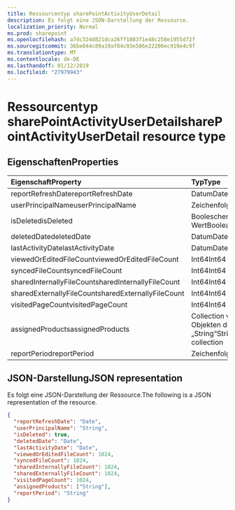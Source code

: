 ```yaml
---
title: Ressourcentyp sharePointActivityUserDetail
description: Es folgt eine JSON-Darstellung der Ressource.
localization_priority: Normal
ms.prod: sharepoint
ms.openlocfilehash: a7dc324d821dca26ff1083f1e48c258e1955d72f
ms.sourcegitcommit: 36be044c89a19af84c93e586e22200ec919e4c9f
ms.translationtype: MT
ms.contentlocale: de-DE
ms.lasthandoff: 01/12/2019
ms.locfileid: "27979943"
---
```

# <a name="sharepointactivityuserdetail-resource-type"></a><span data-ttu-id="83ad1-103">Ressourcentyp sharePointActivityUserDetail</span><span class="sxs-lookup"><span data-stu-id="83ad1-103">sharePointActivityUserDetail resource type</span></span>

## <a name="properties"></a><span data-ttu-id="83ad1-104">Eigenschaften</span><span class="sxs-lookup"><span data-stu-id="83ad1-104">Properties</span></span>

| <span data-ttu-id="83ad1-105">Eigenschaft</span><span class="sxs-lookup"><span data-stu-id="83ad1-105">Property</span></span>                  | <span data-ttu-id="83ad1-106">Typ</span><span class="sxs-lookup"><span data-stu-id="83ad1-106">Type</span></span>              |
| :------------------------ | :---------------- |
| <span data-ttu-id="83ad1-107">reportRefreshDate</span><span class="sxs-lookup"><span data-stu-id="83ad1-107">reportRefreshDate</span></span>         | <span data-ttu-id="83ad1-108">Datum</span><span class="sxs-lookup"><span data-stu-id="83ad1-108">Date</span></span>              |
| <span data-ttu-id="83ad1-109">userPrincipalName</span><span class="sxs-lookup"><span data-stu-id="83ad1-109">userPrincipalName</span></span>         | <span data-ttu-id="83ad1-110">Zeichenfolge</span><span class="sxs-lookup"><span data-stu-id="83ad1-110">String</span></span>            |
| <span data-ttu-id="83ad1-111">isDeleted</span><span class="sxs-lookup"><span data-stu-id="83ad1-111">isDeleted</span></span>                 | <span data-ttu-id="83ad1-112">Boolescher Wert</span><span class="sxs-lookup"><span data-stu-id="83ad1-112">Boolean</span></span>           |
| <span data-ttu-id="83ad1-113">deletedDate</span><span class="sxs-lookup"><span data-stu-id="83ad1-113">deletedDate</span></span>               | <span data-ttu-id="83ad1-114">Datum</span><span class="sxs-lookup"><span data-stu-id="83ad1-114">Date</span></span>              |
| <span data-ttu-id="83ad1-115">lastActivityDate</span><span class="sxs-lookup"><span data-stu-id="83ad1-115">lastActivityDate</span></span>          | <span data-ttu-id="83ad1-116">Datum</span><span class="sxs-lookup"><span data-stu-id="83ad1-116">Date</span></span>              |
| <span data-ttu-id="83ad1-117">viewedOrEditedFileCount</span><span class="sxs-lookup"><span data-stu-id="83ad1-117">viewedOrEditedFileCount</span></span>   | <span data-ttu-id="83ad1-118">Int64</span><span class="sxs-lookup"><span data-stu-id="83ad1-118">Int64</span></span>             |
| <span data-ttu-id="83ad1-119">syncedFileCount</span><span class="sxs-lookup"><span data-stu-id="83ad1-119">syncedFileCount</span></span>           | <span data-ttu-id="83ad1-120">Int64</span><span class="sxs-lookup"><span data-stu-id="83ad1-120">Int64</span></span>             |
| <span data-ttu-id="83ad1-121">sharedInternallyFileCount</span><span class="sxs-lookup"><span data-stu-id="83ad1-121">sharedInternallyFileCount</span></span> | <span data-ttu-id="83ad1-122">Int64</span><span class="sxs-lookup"><span data-stu-id="83ad1-122">Int64</span></span>             |
| <span data-ttu-id="83ad1-123">sharedExternallyFileCount</span><span class="sxs-lookup"><span data-stu-id="83ad1-123">sharedExternallyFileCount</span></span> | <span data-ttu-id="83ad1-124">Int64</span><span class="sxs-lookup"><span data-stu-id="83ad1-124">Int64</span></span>             |
| <span data-ttu-id="83ad1-125">visitedPageCount</span><span class="sxs-lookup"><span data-stu-id="83ad1-125">visitedPageCount</span></span>          | <span data-ttu-id="83ad1-126">Int64</span><span class="sxs-lookup"><span data-stu-id="83ad1-126">Int64</span></span>             |
| <span data-ttu-id="83ad1-127">assignedProducts</span><span class="sxs-lookup"><span data-stu-id="83ad1-127">assignedProducts</span></span>          | <span data-ttu-id="83ad1-128">Collection von Objekten des Typs „String“</span><span class="sxs-lookup"><span data-stu-id="83ad1-128">String collection</span></span> |
| <span data-ttu-id="83ad1-129">reportPeriod</span><span class="sxs-lookup"><span data-stu-id="83ad1-129">reportPeriod</span></span>              | <span data-ttu-id="83ad1-130">Zeichenfolge</span><span class="sxs-lookup"><span data-stu-id="83ad1-130">String</span></span>            |

## <a name="json-representation"></a><span data-ttu-id="83ad1-131">JSON-Darstellung</span><span class="sxs-lookup"><span data-stu-id="83ad1-131">JSON representation</span></span>

<span data-ttu-id="83ad1-132">Es folgt eine JSON-Darstellung der Ressource.</span><span class="sxs-lookup"><span data-stu-id="83ad1-132">The following is a JSON representation of the resource.</span></span>

<!-- {
  "blockType": "resource",
  "@odata.type": "microsoft.graph.sharePointActivityUserDetail"
} -->

```json
{
  "reportRefreshDate": "Date", 
  "userPrincipalName": "String", 
  "isDeleted": true, 
  "deletedDate": "Date", 
  "lastActivityDate": "Date", 
  "viewedOrEditedFileCount": 1024, 
  "syncedFileCount": 1024, 
  "sharedInternallyFileCount": 1024, 
  "sharedExternallyFileCount": 1024, 
  "visitedPageCount": 1024, 
  "assignedProducts": ["String"], 
  "reportPeriod": "String"
}
```
